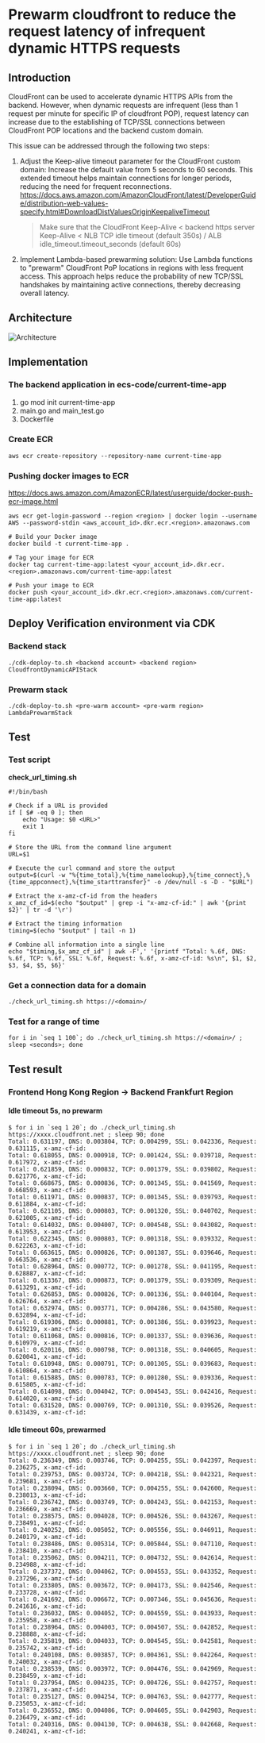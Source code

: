 # Prewarm cloudfront to reduce the request latency of infrequent dynamic HTTPS requests

## Introduction

CloudFront can be used to accelerate dynamic HTTPS APIs from the backend. However, when dynamic requests are infrequent (less than 1 request per minute for specific IP of cloudfront POP), request latency can increase due to the establishing of TCP/SSL connections between CloudFront POP locations and the backend custom domain.

This issue can be addressed through the following two steps:

1. Adjust the Keep-alive timeout parameter for the CloudFront custom domain:
   Increase the default value from 5 seconds to 60 seconds. This extended timeout helps maintain connections for longer periods, reducing the need for frequent reconnections.
   https://docs.aws.amazon.com/AmazonCloudFront/latest/DeveloperGuide/distribution-web-values-specify.html#DownloadDistValuesOriginKeepaliveTimeout

   > Make sure that the CloudFront Keep-Alive < backend https server Keep-Alive < NLB TCP idle timeout (default 350s) / ALB idle_timeout.timeout_seconds (default 60s)

2. Implement Lambda-based prewarming solution:
   Use Lambda functions to "prewarm" CloudFront PoP locations in regions with less frequent access. This approach helps reduce the probability of new TCP/SSL handshakes by maintaining active connections, thereby decreasing overall latency.


## Architecture

![Architecture](./picture/cloudfront-prewarm.drawio.png)

## Implementation
### The backend application in ecs-code/current-time-app

1. go mod init current-time-app
2. main.go and main_test.go
3. Dockerfile

### Create ECR 

```
aws ecr create-repository --repository-name current-time-app
```

### Pushing docker images to ECR

https://docs.aws.amazon.com/AmazonECR/latest/userguide/docker-push-ecr-image.html


```
aws ecr get-login-password --region <region> | docker login --username AWS --password-stdin <aws_account_id>.dkr.ecr.<region>.amazonaws.com
```

```
# Build your Docker image
docker build -t current-time-app .

# Tag your image for ECR
docker tag current-time-app:latest <your_account_id>.dkr.ecr.<region>.amazonaws.com/current-time-app:latest

# Push your image to ECR
docker push <your_account_id>.dkr.ecr.<region>.amazonaws.com/current-time-app:latest
```

## Deploy Verification environment via CDK

### Backend stack

```
./cdk-deploy-to.sh <backend account> <backend region> CloudfrontDynamicAPIStack
```

### Prewarm stack

```
./cdk-deploy-to.sh <pre-warm account> <pre-warm region> LambdaPrewarmStack
```

## Test

### Test script

**check_url_timing.sh**

```
#!/bin/bash

# Check if a URL is provided
if [ $# -eq 0 ]; then
    echo "Usage: $0 <URL>"
    exit 1
fi

# Store the URL from the command line argument
URL=$1

# Execute the curl command and store the output
output=$(curl -w "%{time_total},%{time_namelookup},%{time_connect},%{time_appconnect},%{time_starttransfer}" -o /dev/null -s -D - "$URL")

# Extract the x-amz-cf-id from the headers
x_amz_cf_id=$(echo "$output" | grep -i "x-amz-cf-id:" | awk '{print $2}' | tr -d '\r')

# Extract the timing information
timing=$(echo "$output" | tail -n 1)

# Combine all information into a single line
echo "$timing,$x_amz_cf_id" | awk -F',' '{printf "Total: %.6f, DNS: %.6f, TCP: %.6f, SSL: %.6f, Request: %.6f, x-amz-cf-id: %s\n", $1, $2, $3, $4, $5, $6}'
```

### Get a connection data for a domain
```
./check_url_timing.sh https://<domain>/
```

### Test for a range of time

```
for i in `seq 1 100`; do ./check_url_timing.sh https://<domain>/ ; sleep <seconds>; done
```

## Test result

### Frontend Hong Kong Region -> Backend Frankfurt Region

#### Idle timeout 5s, no prewarm

```
$ for i in `seq 1 20`; do ./check_url_timing.sh  https://xxxx.cloudfront.net ; sleep 90; done
Total: 0.631197, DNS: 0.003804, TCP: 0.004299, SSL: 0.042336, Request: 0.631115, x-amz-cf-id: 
Total: 0.618055, DNS: 0.000918, TCP: 0.001424, SSL: 0.039718, Request: 0.617972, x-amz-cf-id: 
Total: 0.621859, DNS: 0.000832, TCP: 0.001379, SSL: 0.039802, Request: 0.621776, x-amz-cf-id: 
Total: 0.668675, DNS: 0.000836, TCP: 0.001345, SSL: 0.041569, Request: 0.668593, x-amz-cf-id: 
Total: 0.611971, DNS: 0.000837, TCP: 0.001345, SSL: 0.039793, Request: 0.611884, x-amz-cf-id: 
Total: 0.621105, DNS: 0.000803, TCP: 0.001320, SSL: 0.040702, Request: 0.621005, x-amz-cf-id: 
Total: 0.614032, DNS: 0.004007, TCP: 0.004548, SSL: 0.043082, Request: 0.613953, x-amz-cf-id: 
Total: 0.622345, DNS: 0.000803, TCP: 0.001318, SSL: 0.039332, Request: 0.622263, x-amz-cf-id: 
Total: 0.663615, DNS: 0.000826, TCP: 0.001387, SSL: 0.039646, Request: 0.663536, x-amz-cf-id: 
Total: 0.628964, DNS: 0.000772, TCP: 0.001278, SSL: 0.041195, Request: 0.628887, x-amz-cf-id: 
Total: 0.613367, DNS: 0.000873, TCP: 0.001379, SSL: 0.039309, Request: 0.613291, x-amz-cf-id: 
Total: 0.626853, DNS: 0.000826, TCP: 0.001336, SSL: 0.040104, Request: 0.626764, x-amz-cf-id: 
Total: 0.632974, DNS: 0.003771, TCP: 0.004286, SSL: 0.043580, Request: 0.632894, x-amz-cf-id: 
Total: 0.619306, DNS: 0.000881, TCP: 0.001386, SSL: 0.039923, Request: 0.619219, x-amz-cf-id: 
Total: 0.611068, DNS: 0.000816, TCP: 0.001337, SSL: 0.039636, Request: 0.610979, x-amz-cf-id: 
Total: 0.620116, DNS: 0.000798, TCP: 0.001318, SSL: 0.040605, Request: 0.620041, x-amz-cf-id: 
Total: 0.610948, DNS: 0.000791, TCP: 0.001305, SSL: 0.039683, Request: 0.610864, x-amz-cf-id: 
Total: 0.615885, DNS: 0.000783, TCP: 0.001280, SSL: 0.039336, Request: 0.615805, x-amz-cf-id: 
Total: 0.614098, DNS: 0.004042, TCP: 0.004543, SSL: 0.042416, Request: 0.614020, x-amz-cf-id: 
Total: 0.631520, DNS: 0.000769, TCP: 0.001310, SSL: 0.039526, Request: 0.631439, x-amz-cf-id: 
```


#### Idle timeout 60s, prewarmed

```
$ for i in `seq 1 20`; do ./check_url_timing.sh  https://xxxx.cloudfront.net ; sleep 90; done
Total: 0.236349, DNS: 0.003746, TCP: 0.004255, SSL: 0.042397, Request: 0.236275, x-amz-cf-id: 
Total: 0.239753, DNS: 0.003724, TCP: 0.004218, SSL: 0.042321, Request: 0.239681, x-amz-cf-id: 
Total: 0.238094, DNS: 0.003660, TCP: 0.004255, SSL: 0.042600, Request: 0.238013, x-amz-cf-id: 
Total: 0.236742, DNS: 0.003749, TCP: 0.004243, SSL: 0.042153, Request: 0.236669, x-amz-cf-id: 
Total: 0.238575, DNS: 0.004028, TCP: 0.004526, SSL: 0.043267, Request: 0.238491, x-amz-cf-id: 
Total: 0.240252, DNS: 0.005052, TCP: 0.005556, SSL: 0.046911, Request: 0.240179, x-amz-cf-id: 
Total: 0.238486, DNS: 0.005314, TCP: 0.005844, SSL: 0.047110, Request: 0.238410, x-amz-cf-id: 
Total: 0.235062, DNS: 0.004211, TCP: 0.004732, SSL: 0.042614, Request: 0.234988, x-amz-cf-id: 
Total: 0.237372, DNS: 0.004062, TCP: 0.004553, SSL: 0.043352, Request: 0.237296, x-amz-cf-id:
Total: 0.233805, DNS: 0.003672, TCP: 0.004173, SSL: 0.042546, Request: 0.233728, x-amz-cf-id: 
Total: 0.241692, DNS: 0.006672, TCP: 0.007346, SSL: 0.045636, Request: 0.241616, x-amz-cf-id: 
Total: 0.236032, DNS: 0.004052, TCP: 0.004559, SSL: 0.043933, Request: 0.235958, x-amz-cf-id: 
Total: 0.238964, DNS: 0.004003, TCP: 0.004507, SSL: 0.042852, Request: 0.238888, x-amz-cf-id: 
Total: 0.235819, DNS: 0.004033, TCP: 0.004545, SSL: 0.042581, Request: 0.235742, x-amz-cf-id: 
Total: 0.240108, DNS: 0.003857, TCP: 0.004361, SSL: 0.042264, Request: 0.240032, x-amz-cf-id: 
Total: 0.238539, DNS: 0.003972, TCP: 0.004476, SSL: 0.042969, Request: 0.238459, x-amz-cf-id: 
Total: 0.237954, DNS: 0.004235, TCP: 0.004726, SSL: 0.042757, Request: 0.237871, x-amz-cf-id: 
Total: 0.235127, DNS: 0.004254, TCP: 0.004763, SSL: 0.042777, Request: 0.235053, x-amz-cf-id: 
Total: 0.236552, DNS: 0.004086, TCP: 0.004605, SSL: 0.042903, Request: 0.236479, x-amz-cf-id: 
Total: 0.240316, DNS: 0.004130, TCP: 0.004638, SSL: 0.042668, Request: 0.240241, x-amz-cf-id: 

```

